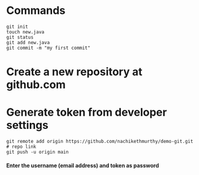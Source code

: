 # Commands

```
git init
touch new.java
git status
git add new.java
git commit -m "my first commit"
```

# Create a new repository at github.com
# Generate token from developer settings

```
git remote add origin https://github.com/nachikethmurthy/demo-git.git # repo link
git push -u origin main
```
#### Enter the username (email address) and token as password
